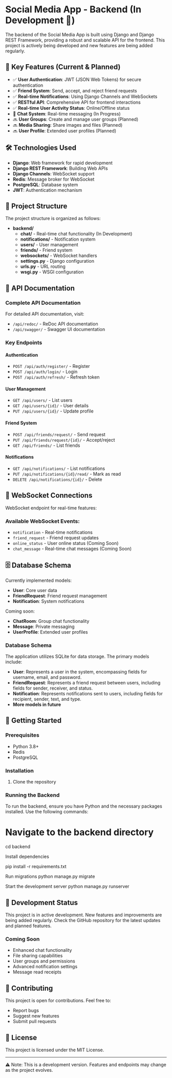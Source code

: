 # Social Media App - Backend (In Development 🚧)

The backend of the Social Media App is built using Django and Django REST Framework, providing a robust and scalable API for the frontend. This project is actively being developed and new features are being added regularly.

## 🌟 Key Features (Current & Planned)

- ✅ **User Authentication**: JWT (JSON Web Tokens) for secure authentication
- ✅ **Friend System**: Send, accept, and reject friend requests
- ✅ **Real-time Notifications**: Using Django Channels and WebSockets
- ✅ **RESTful API**: Comprehensive API for frontend interactions
- ✅ **Real-time User Activity Status**: Online/Offline status 
- 🚧 **Chat System**: Real-time messaging (In Progress)
- 🔜 **User Groups**: Create and manage user groups (Planned)
- 🔜 **Media Sharing**: Share images and files (Planned)
- 🔜 **User Profile**: Extended user profiles (Planned)

## 🛠 Technologies Used

- **Django**: Web framework for rapid development
- **Django REST Framework**: Building Web APIs
- **Django Channels**: WebSocket support
- **Redis**: Message broker for WebSocket
- **PostgreSQL**: Database system
- **JWT**: Authentication mechanism

## 📁 Project Structure

The project structure is organized as follows:

- **backend/**
  - **chat/**                  - Real-time chat functionality (In Development)
  - **notifications/**         - Notification system
  - **users/**                 - User management
  - **friends/**               - Friend system
  - **websockets/**            - WebSocket handlers
  - **settings.py**            - Django configuration
  - **urls.py**                - URL routing
  - **wsgi.py**                - WSGI configuration

## 🔌 API Documentation

### Complete API Documentation
For detailed API documentation, visit:
- `/api/redoc/` - ReDoc API documentation
- `/api/swagger/` - Swagger UI documentation

### Key Endpoints

#### Authentication
- `POST /api/auth/register/` - Register
- `POST /api/auth/login/` - Login
- `POST /api/auth/refresh/` - Refresh token

#### User Management
- `GET /api/users/` - List users
- `GET /api/users/{id}/` - User details
- `PUT /api/users/{id}/` - Update profile

#### Friend System
- `POST /api/friends/request/` - Send request
- `PUT /api/friends/request/{id}/` - Accept/reject
- `GET /api/friends/` - List friends

#### Notifications
- `GET /api/notifications/` - List notifications
- `PUT /api/notifications/{id}/read/` - Mark as read
- `DELETE /api/notifications/{id}/` - Delete

## 🔌 WebSocket Connections

WebSocket endpoint for real-time features:


### Available WebSocket Events:
- `notification` - Real-time notifications
- `friend_request` - Friend request updates
- `online_status` - User online status (Coming Soon)
- `chat_message` - Real-time chat messages (Coming Soon)

## 🗄️ Database Schema

Currently implemented models:
- **User**: Core user data
- **FriendRequest**: Friend request management
- **Notification**: System notifications

Coming soon:
- **ChatRoom**: Group chat functionality
- **Message**: Private messaging
- **UserProfile**: Extended user profiles


### Database Schema
The application utilizes SQLite for data storage. The primary models include:

- **User**: Represents a user in the system, encompassing fields for username, email, and password.
- **FriendRequest**: Represents a friend request between users, including fields for sender, receiver, and status.
- **Notification**: Represents notifications sent to users, including fields for recipient, sender, text, and type.
- **More models in future**

## 🚀 Getting Started

### Prerequisites
- Python 3.8+
- Redis
- PostgreSQL

### Installation

1. Clone the repository

### Running the Backend

To run the backend, ensure you have Python and the necessary packages installed. Use the following commands:

# Navigate to the backend directory

cd backend

Install dependencies

pip install -r requirements.txt

Run migrations
python manage.py migrate

Start the development server
python manage.py runserver


## 📝 Development Status

This project is in active development. New features and improvements are being added regularly. Check the GitHub repository for the latest updates and planned features.

### Coming Soon
- Enhanced chat functionality
- File sharing capabilities
- User groups and permissions
- Advanced notification settings
- Message read receipts

## 🤝 Contributing

This project is open for contributions. Feel free to:
- Report bugs
- Suggest new features
- Submit pull requests

## 📄 License

This project is licensed under the MIT License.

---
⚠️ Note: This is a development version. Features and endpoints may change as the project evolves.
